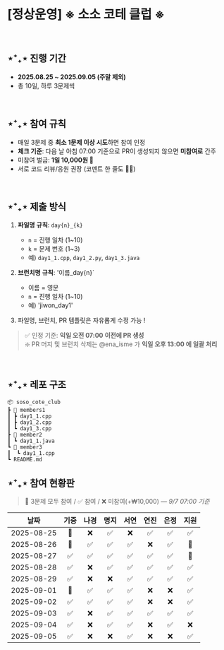 # [정상운영] ※ 소소 코테 클럽 ※

<br/>

## ⋆⁺₊⋆ 진행 기간
- **2025.08.25 ~ 2025.09.05 (주말 제외)**
- 총 10일, 하루 3문제씩

<br/>

## ⋆⁺₊⋆ 참여 규칙
- 매일 3문제 중 **최소 1문제 이상 시도**하면 참여 인정
- **체크 기준**: 다음 날 아침 07:00 기준으로 PR이 생성되지 않으면 **미참여로** 간주
- 미참여 벌금: **1일 10,000원 💸**
- 서로 코드 리뷰/응원 권장 (코멘트 한 줄도 👍🏻)

<br/>

## ⋆⁺₊⋆ 제출 방식  
1) **파일명 규칙**: `day{n}_{k}`  
   - `n` = 진행 일차 (1~10)  
   - `k` = 문제 번호 (1~3)  
   - 예) `day1_1.cpp`, `day1_2.py`, `day1_3.java`
     
2) **브런치명 규칙**: '이름_day{n}`
   - 이름 = 영문
   - `n` = 진행 일차 (1~10)
   - 예) 'jiwon_day1'
     
3) 파일명, 브런치, PR 템플릿은 자유롭게 수정 가능 !

> ✅ 인정 기준: **익일 오전 07:00 이전에 PR 생성**
> <br/>
> ❇️ PR 머지 및 브런치 삭제는 @ena_isme 가 **익일 오후 13:00 에 일괄 처리**

<br/>

## ⋆⁺₊⋆ 레포 구조

```
📦 soso_cote_club
┣ 📂 members1
┃ ┣ day1_1.cpp
┃ ┣ day1_2.cpp
┃ ┗ day1_3.cpp
┣ 📂 member2
┃ ┗ day1_1.java
┗ 📂 member3
┃  ┗ day1_1.cpp
┗ README.md
```


## ⋆⁺₊⋆ 참여 현황판
> 🎉 3문제 모두 참여 / ✅ 참여 / ❌ 미참여(+₩10,000) — *9/7 07:00 기준*

| 날짜       | 기중 | 나경 | 명지 | 서연 | 연진 | 은정 | 지원 |
|-----------|:----:|:----:|:----:|:----:|:----:|:----:|:----:|
| 2025-08-25 | 🎉 | ❌ | ✅ | ❌ | ✅ | ✅ | ✅ |
| 2025-08-26 | 🎉 | ✅ | ✅ | ✅ | ❌ | ✅ | 🎉 |
| 2025-08-27 | ✅  | ✅  | ✅  | ✅  |  ✅ | ✅  | 🎉  |
| 2025-08-28 | ✅  | ❌  | ✅  | ✅  | ✅  |  ✅ |  ✅ |
| 2025-08-29 | ✅  |  ❌ | ❌  | ✅  | ✅  |  ✅ |  ✅ |
| 2025-09-01 | 🎉  | ✅  |  ✅ |  ✅ | ❌  | ❌  | ✅  |
| 2025-09-02 | ✅  |  ✅ | ✅  |  ✅ | ❌  | ❌  |  ✅ |
| 2025-09-03 |  ✅ |  ❌ |  ✅ | ✅ |  ✅ |  ✅ |  ✅ |
| 2025-09-04 | ✅ |   ❌|   ✅ |   ✅ |   ❌|   ✅|   ❌|
| 2025-09-05 |   ✅|  ❌ | ❌  | ✅  | ❌  |❌   |  ✅ |

